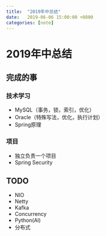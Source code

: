 ```yaml
---
title:  "2019年中总结"
date:   2019-06-06 15:00:00 +0800
categories: [note]
---
```


# 2019年中总结

## 完成的事

### 技术学习
* MySQL（事务，锁，索引，优化）
* Oracle（特殊写法，优化，执行计划）
* Spring原理

### 项目

* 独立负责一个项目
* Spring Security

## TODO

* NIO
* Netty
* Kafka
* Concurrency
* Python(AI)
* 分布式